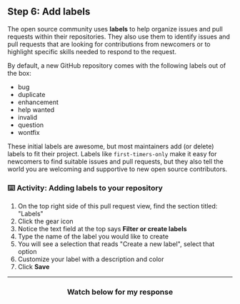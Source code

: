 ## Step 6: Add labels

The open source community uses **labels** to help organize issues and pull requests within their repositories. They also use them to identify issues and pull requests that are looking for contributions from newcomers or to highlight specific skills needed to respond to the request.

By default, a new GitHub repository comes with the following labels out of the box:

- bug
- duplicate
- enhancement
- help wanted
- invalid
- question
- wontfix

These initial labels are awesome, but most maintainers add (or delete) labels to fit their project. Labels like `first-timers-only` make it easy for newcomers to find suitable issues and pull requests, but they also tell the world you are welcoming and supportive to new open source contributors.

### :keyboard: Activity: Adding labels to your repository

1. On the top right side of this pull request view, find the section titled: "Labels"
1. Click the gear icon
1. Notice the text field at the top says **Filter or create labels**
1. Type the name of the label you would like to create
1. You will see a selection that reads "Create a new label", select that option
1. Customize your label with a description and color
1. Click **Save**

<hr>
<h3 align="center">Watch below for my response</h3>
